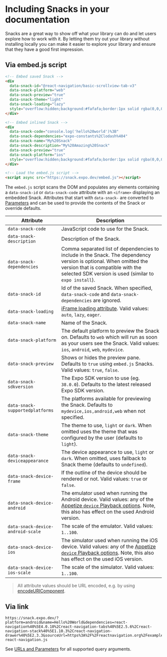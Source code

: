 # Including Snacks in your documentation

Snacks are a great way to show off what your library can do and let users explore how to work with it. By letting them try out your library without installing locally you can make it easier to explore your library and ensure that they have a good first impression.

## Via embed.js script

```html
<!-- Embed saved Snack -->
<div
  data-snack-id="@react-navigation/basic-scrollview-tab-v3"
  data-snack-platform="web"
  data-snack-preview="true"
  data-snack-theme="light"
  data-snack-loading="lazy"
  style="overflow:hidden;background:#fafafa;border:1px solid rgba(0,0,0,.08);border-radius:4px;height:505px;width:100%">
</div>

<!-- Embed inlined Snack -->
<div
  data-snack-code="console.log('hello%20world')%3B"
  data-snack-dependencies="expo-constants%2Clodash%404"
  data-snack-name="My%20Snack"
  data-snack-description="My%20Amazing%20Snack"
  data-snack-preview="true"
  data-snack-platform="ios"
  style="overflow:hidden;background:#fafafa;border:1px solid rgba(0,0,0,.08);border-radius:4px;height:505px;width:100%">
</div>

<!-- Load the embed.js script -->
<script async src="https://snack.expo.dev/embed.js"></script>
```

The `embed.js` script scans the DOM and populates any elements containing a `data-snack-id` or `data-snack-code` attribute with an `<iframe>` displaying an embedded Snack. Attributes that start with `data-snack-` are converted to [Parameters](./url-query-parameters.md#parameters) and can be used to provide the contents of the Snack or override defaults.

| Attribute                         | Description                                                                                                                                                                                                                        |
|-----------------------------------|------------------------------------------------------------------------------------------------------------------------------------------------------------------------------------------------------------------------------------|
| `data-snack-code`                 | JavaScript code to use for the Snack.                                                                                                                                                                                              |
| `data-snack-description`          | Description of the Snack.                                                                                                                                                                                                          |
| `data-snack-dependencies`         | Comma separated list of dependencies to include in the Snack. The dependency version is optional. When omitted the version that is compatible with the selected SDK version is used (similar to `expo install`).                   |
| `data-snack-id`                   | Id of the saved Snack. When specified, `data-snack-code` and `data-snack-dependencies` are ignored.                                                                                                                                |
| `data-snack-loading`              | [iFrame loading attribute](https://web.dev/iframe-lazy-loading/). Valid values: `auto`, `lazy`, `eager`.                                                                                                                           |
| `data-snack-name`                 | Name of the Snack.                                                                                                                                                                                                                 |
| `data-snack-platform`             | The default platform to preview the Snack on. Defaults to `web` which will run as soon as your users see the Snack. Valid values: `ios`, `android`, `web`, `mydevice`.                                                             |
| `data-snack-preview`              | Shows or hides the preview pane. Defaults to `true` using `embed.js` Snacks. Valid values: `true`, `false`.                                                                                                                        |
| `data-snack-sdkversion`           | The Expo SDK version to use (eg. `38.0.0`). Defaults to the latest released Expo SDK version.                                                                                                                                      |
| `data-snack-supportedplatforms`   | The platforms available for previewing the Snack. Defaults to `mydevice,ios,android,web` when not specified.                                                                                                                       |
| `data-snack-theme`                | The theme to use, `light` or `dark`. When omitted uses the theme that was configured by the user (defaults to `light`).                                                                                                            |
| `data-snack-deviceappearance`     | The device appearance to use, `light` or `dark`. When omitted, uses fallback to Snack theme (defaults to `undefined`).                                                                                                             |
| `data-snack-device-frame`         | If the outline of the device should be rendered or not. Valid values: `true` or `false`.                                                                                                                                           |
| `data-snack-device-android`       | The emulator used when running the Android device. Valid values: any of the [Appetize `device` Playback options](https://docs.appetize.io/core-features/playback-options). Note, this also has effect on the used Android version. |
| `data-snack-device-android-scale` | The scale of the emulator. Valid values: `1..100`.                                                                                                                                                                                 |
| `data-snack-device-ios`           | The simulator used when running the iOS device. Valid values: any of the [Appetize `device` Playback options](https://docs.appetize.io/core-features/playback-options). Note, this also has effect on the used iOS version.        |
| `data-snack-device-ios-scale`     | The scale of the simulator. Valid values: `1..100`.                                                                                                                                                                                |

> All attribute values should be URL encoded, e.g. by using [encodeURIComponent](https://developer.mozilla.org/en-US/docs/Web/JavaScript/Reference/Global_Objects/encodeURIComponent).

## Via link

```url
https://snack.expo.dev/?platform=android&name=Hello%20World&dependencies=react-navigation%40%5E4.0.10%2Creact-navigation-tabs%40%5E2.5.6%2Creact-navigation-stack%40%5E1.10.3%2Creact-navigation-drawer%40%5E2.3.3&sourceUrl=https%3A%2F%2Freactnavigation.org%2Fexamples%2F4.x%2Fhello-react-navigation.js
```

See [URLs and Parameters](./url-query-parameters.md#parameters) for all supported query arguments.
